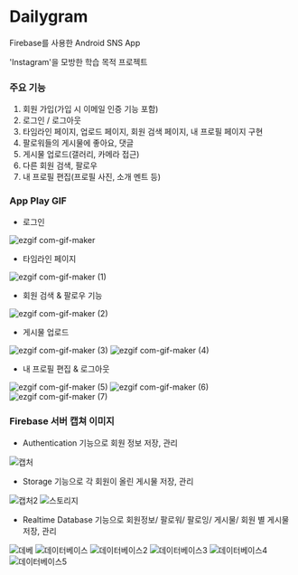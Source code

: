 # Dailygram
Firebase를 사용한 Android SNS App

'Instagram'을 모방한 학습 목적 프로젝트


### 주요 기능
1. 회원 가입(가입 시 이메일 인증 기능 포함)
2. 로그인 / 로그아웃
3. 타임라인 페이지, 업로드 페이지, 회원 검색 페이지, 내 프로필 페이지 구현
4. 팔로워들의 게시물에 좋아요, 댓글
5. 게시물 업로드(갤러리, 카메라 접근)
6. 다른 회원 검색, 팔로우
7. 내 프로필 편집(프로필 사진, 소개 멘트 등)


### App Play GIF

- 로그인

![ezgif com-gif-maker](https://user-images.githubusercontent.com/38847724/103166650-998e4000-4867-11eb-8b8e-d64b389f86fa.gif)

- 타임라인 페이지

![ezgif com-gif-maker (1)](https://user-images.githubusercontent.com/38847724/103166404-02c08400-4865-11eb-95d5-e2ec6c181581.gif)

- 회원 검색 & 팔로우 기능

![ezgif com-gif-maker (2)](https://user-images.githubusercontent.com/38847724/103166424-3c918a80-4865-11eb-9c35-649e2991f922.gif)

- 게시물 업로드

![ezgif com-gif-maker (3)](https://user-images.githubusercontent.com/38847724/103166498-e8d37100-4865-11eb-89c8-79b4818a2eff.gif)
![ezgif com-gif-maker (4)](https://user-images.githubusercontent.com/38847724/103166509-04d71280-4866-11eb-97b1-a46c9aaf7b65.gif)

- 내 프로필 편집 & 로그아웃

![ezgif com-gif-maker (5)](https://user-images.githubusercontent.com/38847724/103166565-b24a2600-4866-11eb-86f2-259dcf840480.gif)
![ezgif com-gif-maker (6)](https://user-images.githubusercontent.com/38847724/103166571-be35e800-4866-11eb-9153-daa52ef68a5c.gif)
![ezgif com-gif-maker (7)](https://user-images.githubusercontent.com/38847724/103166573-c5f58c80-4866-11eb-823d-5e24e12b8e15.gif)

### Firebase 서버 캡쳐 이미지

- Authentication 기능으로 회원 정보 저장, 관리

![캡처](https://user-images.githubusercontent.com/38847724/103166865-af046980-4869-11eb-8e74-b965d1ad650f.PNG)

- Storage 기능으로 각 회원이 올린 게시물 저장, 관리

![캡처2](https://user-images.githubusercontent.com/38847724/103166931-45388f80-486a-11eb-8955-5d1032c95175.PNG)
![스토리지](https://user-images.githubusercontent.com/38847724/103166951-5bdee680-486a-11eb-927a-f2ff778fa086.PNG)

- Realtime Database 기능으로 회원정보/ 팔로워/ 팔로잉/ 게시물/ 회원 별 게시물 저장, 관리

![데베](https://user-images.githubusercontent.com/38847724/103166961-73b66a80-486a-11eb-9fde-2cf668cbad79.PNG)
![데이터베이스](https://user-images.githubusercontent.com/38847724/103167123-b3ca1d00-486b-11eb-8cfb-fd4b722db258.PNG)
![데이터베이스2](https://user-images.githubusercontent.com/38847724/103167133-bcbaee80-486b-11eb-8dc8-647c5ae7105a.PNG)
![데이터베이스3](https://user-images.githubusercontent.com/38847724/103167139-c3e1fc80-486b-11eb-9db0-d7dceeff3699.PNG)
![데이터베이스4](https://user-images.githubusercontent.com/38847724/103167144-ca707400-486b-11eb-899a-fd882e3ffb88.PNG)
![데이터베이스5](https://user-images.githubusercontent.com/38847724/103167145-d0feeb80-486b-11eb-97da-a46e3480df07.PNG)
